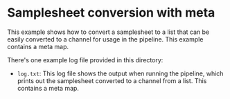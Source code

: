 # Samplesheet conversion with meta

This example shows how to convert a samplesheet to a list that can be easily converted to a channel for usage in the pipeline. This example contains a meta map.

There's one example log file provided in this directory:
- `log.txt`: This log file shows the output when running the pipeline, which prints out the samplesheet converted to a channel from a list. This contains a meta map.